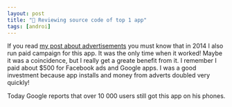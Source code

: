 ```yaml
---
layout: post
title: "📢 Reviewing source code of top 1 app"
tags: [androi]
---
```



If you read [my post about advertisements](/2021/01/04/startup-advertising) you must know that in 2014 
I also run paid campaign for this app. It was the only time when it worked! Maybe it was a coincidence, but I really get a greate benefit from it. 
I remember I paid about $500 for Facebook ads and Google apps. I was a good investment because app installs and money from adverts doubled very quickly!





Today Google reports that over 10 000 users still got this app on his phones.
